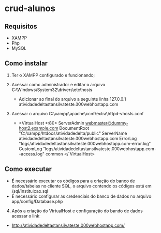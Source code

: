 # crud-alunos

## Requisitos
* XAMPP
* Php
* MySQL

## Como instalar

1. Ter o XAMPP configurado e funcionando;

2. Acessar como administrador e editar o arquivo C:\Windows\System32\drivers\etc\hosts 
   * Adicionar ao final do arquivo a seguinte linha
    127.0.0.1	atividadedeltastansilvateste.000webhostapp.com

3. Acessar o arquivo C:\xampp\apache\conf\extra\httpd-vhosts.conf
   * <VirtualHost *:80>
        ServerAdmin webmaster@dummy-host2.example.com
        DocumentRoot "C:/xampp/htdocs/atividadedelta/public"
        ServerName atividadedeltastansilvateste.000webhostapp.com
        ErrorLog "logs/atividadedeltastansilvateste.000webhostapp.com-error.log"
        CustomLog "logs/atividadedeltastansilvateste.000webhostapp.com--access.log" common 
    </ VirtualHost> 

## Como executar


* É necessário executar os códigos para a criação do banco de dados/tabelas no cliente SQL, o arquivo contendo os códigos está em /sql/instituicao.sql
* É necessário configurar as credenciais do banco de dados no arquivo app/config/Database.php

4. Após a criação do VirtualHost e configuração do bando de dados acessar o link: 
* http://atividadedeltastansilvateste.000webhostapp.com/
